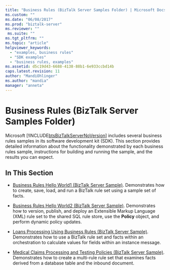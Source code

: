 ```yaml
---
title: "Business Rules (BizTalk Server Samples Folder) | Microsoft Docs"
ms.custom: ""
ms.date: "06/08/2017"
ms.prod: "biztalk-server"
ms.reviewer: ""
 ms.suite: ""
ms.tgt_pltfrm: ""
ms.topic: "article"
helpviewer_keywords: 
  - "examples, business rules"
  - "SDK examples"
  - "business rules, examples"
ms.assetid: d5c19d43-6688-4138-88b1-6e933ccbd14b
caps.latest.revision: 11
author: "MandiOhlinger"
ms.author: "mandia"
manager: "anneta"
---
```

# Business Rules (BizTalk Server Samples Folder)
Microsoft [!INCLUDE[btsBizTalkServerNoVersion](../includes/btsbiztalkservernoversion-md.md)] includes several business rules samples in its software development kit (SDK). This section provides detailed information about the functionality demonstrated by each business rules sample, instructions for building and running the sample, and the results you can expect.  
  
## In This Section  
  
-   [Business Rules Hello World1 (BizTalk Server Sample)](../core/business-rules-hello-world1-biztalk-server-sample.md). Demonstrates how to create, save, load, and run a BizTalk rule set using a sample set of facts.  
  
-   [Business Rules Hello World2 (BizTalk Server Sample)](../core/business-rules-hello-world2-biztalk-server-sample.md). Demonstrates how to version, publish, and deploy an Extensible Markup Language (XML) rule set to the shared SQL rule store, use the **Policy** object, and perform dynamic policy updates.  
  
-   [Loans Processing Using Business Rules (BizTalk Server Sample)](../core/loans-processing-using-business-rules-biztalk-server-sample.md). Demonstrates how to use a BizTalk rule set and facts within an orchestration to calculate values for fields within an instance message.  
  
-   [Medical Claims Processing and Testing Policies (BizTalk Server Sample)](../core/medical-claims-processing-and-testing-policies-biztalk-server-sample.md). Demonstrates how to create a multi-rule rule set that examines facts derived from a database table and the inbound document.